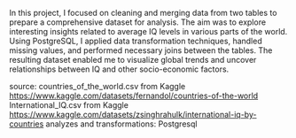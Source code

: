 In this project, I focused on cleaning and merging data from two tables to prepare a comprehensive dataset for analysis. The aim was to explore interesting insights related to average IQ levels in various parts of the world. Using PostgreSQL, I applied data transformation techniques, handled missing values, and performed necessary joins between the tables. The resulting dataset enabled me to visualize global trends and uncover relationships between IQ and other socio-economic factors.

source: countries_of_the_world.csv from Kaggle https://www.kaggle.com/datasets/fernandol/countries-of-the-world
        International_IQ.csv from Kaggle https://www.kaggle.com/datasets/zsinghrahulk/international-iq-by-countries
analyzes and transformations: Postgresql
